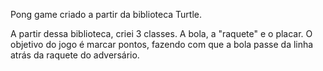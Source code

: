 Pong game criado a partir da biblioteca Turtle.

A partir dessa biblioteca, criei 3 classes. A bola, a "raquete" e o placar.
O objetivo do jogo é marcar pontos, fazendo com que a bola passe da linha atrás da raquete do adversário.

